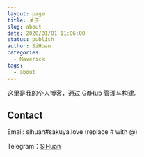 ```yaml
---
layout: page
title: 关于
slug: about
date: 2020/01/01 11:06:00
status: publish
author: SiHuan
categories: 
  - Maverick
tags: 
  - about
---
```


这里是我的个人博客，通过 GitHub 管理与构建。


## Contact

Email: sihuan#sakuya.love (replace # with @)

Telegram：[SiHuan](https://t.me/Si_Huan)
